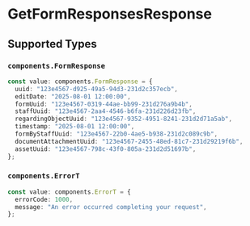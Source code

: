 # GetFormResponsesResponse


## Supported Types

### `components.FormResponse`

```typescript
const value: components.FormResponse = {
  uuid: "123e4567-d925-49a5-94d3-231d2c357ecb",
  editDate: "2025-08-01 12:00:00",
  formUuid: "123e4567-0319-44ae-bb99-231d276a9b4b",
  staffUuid: "123e4567-2aa4-4546-b6fa-231d226d23fb",
  regardingObjectUuid: "123e4567-9352-4951-8241-231d2d71a5ab",
  timestamp: "2025-08-01 12:00:00",
  formByStaffUuid: "123e4567-22b0-4ae5-b938-231d2c089c9b",
  documentAttachmentUuid: "123e4567-2455-48ed-81c7-231d29219f6b",
  assetUuid: "123e4567-798c-43f0-805a-231d2d51697b",
};
```

### `components.ErrorT`

```typescript
const value: components.ErrorT = {
  errorCode: 1000,
  message: "An error occurred completing your request",
};
```

